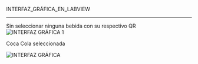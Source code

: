 INTERFAZ_GRÁFICA_EN_LABVIEW
_______________________________________

Sin seleccionar ninguna bebida con su respectivo QR
![INTERFAZ GRÁFICA 1](https://github.com/CHANCUCO/DISPENSADOR-DE-BEBIDAS-CON-PROCESAMIENTO-DE-IMAGEN-UTILIZANDO-LABVIEW-Y-ARDUINO/assets/147283141/4525adfb-7e83-4ffd-aaab-a6997160df49)


Coca Cola seleccionada

![INTERFAZ GRÁFICA](https://github.com/CHANCUCO/DISPENSADOR-DE-BEBIDAS-CON-PROCESAMIENTO-DE-IMAGEN-UTILIZANDO-LABVIEW-Y-ARDUINO/assets/147283141/7ba735d2-93e9-48d3-bd7f-af997d1f5480)

